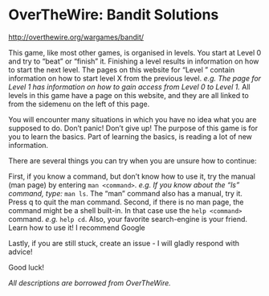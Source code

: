 # OverTheWire: Bandit Solutions

http://overthewire.org/wargames/bandit/ 

This game, like most other games, is organised in levels. You start at Level 0 and try to “beat” or “finish” it. Finishing a level results in information on how to start the next level. The pages on this website for “Level <X>” contain information on how to start level X from the previous level. *e.g. The page for Level 1 has information on how to gain access from Level 0 to Level 1.* All levels in this game have a page on this website, and they are all linked to from the sidemenu on the left of this page.

You will encounter many situations in which you have no idea what you are supposed to do. Don’t panic! Don’t give up! The purpose of this game is for you to learn the basics. Part of learning the basics, is reading a lot of new information.

There are several things you can try when you are unsure how to continue:

First, if you know a command, but don’t know how to use it, try the manual (man page) by entering ```man <command>```. *e.g. If you know about the “ls” command, type:* ```man ls```. The “man” command also has a manual, try it. Press q to quit the man command.
Second, if there is no man page, the command might be a shell built-in. In that case use the ```help <command>``` command. *e.g.* ```help cd```. Also, your favorite search-engine is your friend. Learn how to use it! I recommend Google

Lastly, if you are still stuck, create an issue - I will gladly respond with advice!

Good luck!

*All descriptions are borrowed from OverTheWire.*
